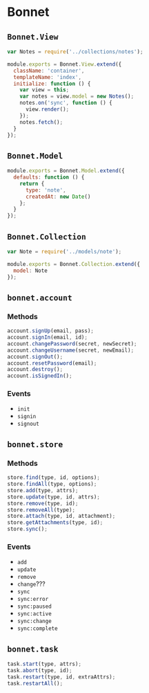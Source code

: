 # Bonnet

## `Bonnet.View`

```js
var Notes = require('../collections/notes');

module.exports = Bonnet.View.extend({
  className: 'container',
  templateName: 'index',
  initialize: function () {
    var view = this;
    var notes = view.model = new Notes();
    notes.on('sync', function () {
      view.render();
    });
    notes.fetch();
  }
});
```

## `Bonnet.Model`

```js
module.exports = Bonnet.Model.extend({
  defaults: function () {
    return {
      type: 'note',
      createdAt: new Date()
    };
  }
});
```

## `Bonnet.Collection`

```js
var Note = require('../models/note');

module.exports = Bonnet.Collection.extend({
  model: Note
});
```

## `bonnet.account`

### Methods

```js
account.signUp(email, pass);
account.signIn(email, id);
account.changePassword(secret, newSecret);
account.changeUsername(secret, newEmail);
account.signOut();
account.resetPassword(email);
account.destroy();
account.isSignedIn();
```

### Events

* `init`
* `signin`
* `signout`

## `bonnet.store`

### Methods

```js
store.find(type, id, options);
store.findAll(type, options);
store.add(type, attrs);
store.update(type, id, attrs);
store.remove(type, id);
store.removeAll(type);
store.attach(type, id, attachment);
store.getAttachments(type, id);
store.sync();
```

### Events

* `add`
* `update`
* `remove`
* `change`???
* `sync`
* `sync:error`
* `sync:paused`
* `sync:active`
* `sync:change`
* `sync:complete`

## `bonnet.task`

```js
task.start(type, attrs);
task.abort(type, id);
task.restart(type, id, extraAttrs);
task.restartAll();
```
